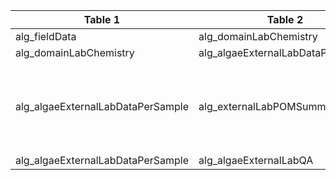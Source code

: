 |Table 1|Table 2|Join by field(s)|
|-------------------------|---------------------------------------------------------------------------------------------|---------------|
|alg_fieldData|alg_domainLabChemistry|parentSampleID|
|alg_domainLabChemistry|alg_algaeExternalLabDataPerSample|sampleID|
|alg_algaeExternalLabDataPerSample|alg_externalLabPOMSummaryData|Not fully automatable: Join by laboratoryName, analyte, and overlap of analysisDate with externalLabSummary dates|
|alg_algaeExternalLabDataPerSample|alg_algaeExternalLabQA|batchID, sampleID|